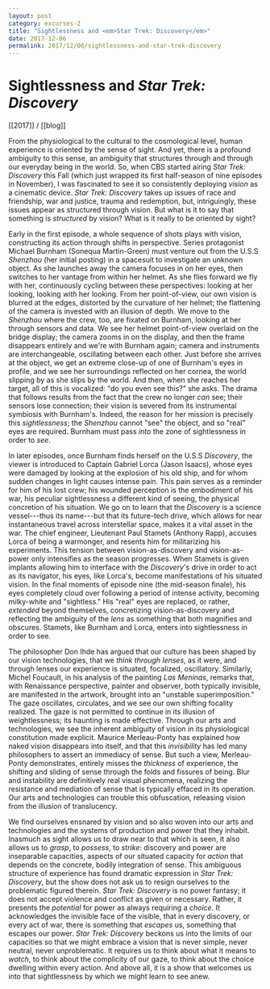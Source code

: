 ```yaml
---
layout: post
category: excurses-2
title: "Sightlessness and <em>Star Trek: Discovery</em>"
date: 2017-12-06
permalink: 2017/12/06/sightlessness-and-star-trek-discovery
---
```


# Sightlessness and *Star Trek: Discovery*

[[2017]] / [[blog]]

From the physiological to the cultural to the cosmological level, human experience is oriented by the sense of sight. And yet, there is a profound ambiguity to this sense, an ambiguity that structures through and through our everyday being in the world. So, when CBS started airing *Star Trek: Discovery* this Fall (which just wrapped its first half-season of nine episodes in November), I was fascinated to see it so consistently deploying *vision* as a cinematic device. *Star Trek: Discovery* takes up issues of race and friendship, war and justice, trauma and redemption, but, intriguingly, these issues appear as structured through vision. But what is it to say that something is *structured* by vision? What is it really to be oriented by sight?

Early in the first episode, a whole sequence of shots plays with vision, constructing its action through shifts in perspective. Series protagonist Michael Burnham (Sonequa Martin-Green) must venture out from the U.S.S *Shenzhou* (her initial posting) in a spacesuit to investigate an unknown object. As she launches away the camera focuses in on her eyes, then switches to her vantage from within her helmet. As she flies forward we fly with her, continuously cycling between these perspectives: looking at her looking, looking *with* her looking. From her point-of-view, our own vision is blurred at the edges, distorted by the curvature of her helmet; the flattening of the camera is invested with an illusion of depth. We move to the *Shenzhou* where the crew, too, are fixated on Burnham, looking at her through sensors and data. We see her helmet point-of-view overlaid on the bridge display; the camera zooms in on the display, and then the frame disappears entirely and we're with Burnham again; camera and instruments are interchangeable, oscillating between each other. Just before she arrives at the object, we get an extreme close-up of one of Burnham's eyes in profile, and we see her surroundings reflected on her cornea, the world slipping by as she slips by the world. And then, when she reaches her target, all of this is vocalized: "do you even see this?" she asks. The drama that follows results from the fact that the crew no longer *can* see; their sensors lose connection; their vision is severed from its instrumental symbiosis with Burnham's. Indeed, the reason for her mission is precisely this *sightlessness*; the *Shenzhou* cannot "see" the object, and so "real" eyes are required. Burnham must pass *into* the zone of sightlessness in order to *see*.

In later episodes, once Burnham finds herself on the U.S.S *Discovery*, the viewer is introduced to Captain Gabriel Lorca (Jason Isaacs), whose eyes were damaged by looking at the explosion of his old ship, and for whom sudden changes in light causes intense pain. This pain serves as a reminder for him of his lost crew; his wounded perception is the embodiment of his war, his peculiar sightlessness a different kind of seeing, the physical concretion of his situation. We go on to learn that the *Discovery* is a science vessel---thus its name---but that its future-tech drive, which allows for near instantaneous travel across interstellar space, makes it a vital asset in the war. The chief engineer, Lieutenant Paul Stamets (Anthony Rapp), accuses Lorca of being a warmonger, and resents him for militarizing his experiments. This tension between vision-as-discovery and vision-as-power only intensifies as the season progresses. When Stamets is given implants allowing him to interface with the *Discovery*'s drive in order to act as its navigator, his eyes, like Lorca's, become manifestations of his situated vision. In the final moments of episode nine (the mid-season finale), his eyes completely cloud over following a period of intense activity, becoming milky-white and "sightless." His "real" eyes are replaced, or rather, *extended* beyond themselves, concretizing vision-as-discovery and reflecting the ambiguity of the *lens* as something that both magnifies and obscures. Stamets, like Burnham and Lorca, enters into sightlessness in order to see.

The philosopher Don Ihde has argued that our culture has been shaped by our vision technologies, that we *think through lenses*, as it were, and through lenses our experience is situated, focalized, oscillatory. Similarly, Michel Foucault, in his analysis of the painting *Las Meninas*, remarks that, with Renaissance perspective, painter and observer, both typically invisible, are manifested in the artwork, brought into an "unstable superimposition." The gaze oscillates, circulates, and we see our own shifting focality realized. The gaze is not permitted to continue in its illusion of weightlessness; its haunting is made effective. Through our arts and technologies, we see the inherent ambiguity of vision in its physiological constitution made explicit. Maurice Merleau-Ponty has explained how naked vision disappears into itself, and that this *invisibility* has led many philosophers to assert an immediacy of sense. But such a view, Merleau-Ponty demonstrates, entirely misses the *thickness* of experience, the shifting and sliding of sense through the folds and fissures of being. Blur and instability are definitively real visual phenomena, realizing the resistance and mediation of sense that is typically effaced in its operation. Our arts and technologies can trouble this obfuscation, releasing vision from the illusion of translucency.

We find ourselves ensnared by vision and so also woven into our arts and technologies and the systems of production and power that they inhabit. Inasmuch as sight allows us to draw near to that which is seen, it also allows us to *grasp*, to *possess*, to *strike*: discovery and power are inseparable capacities, aspects of our situated capacity for *action* that depends on the concrete, bodily integration of sense. This ambiguous structure of experience has found dramatic expression in *Star Trek: Discovery*, but the show does not ask us to resign ourselves to the problematic figured therein. *Star Trek: Discovery* is no power fantasy; it does not accept violence and conflict as given or necessary. Rather, it presents the *potential* for power as always requiring a *choice*. It acknowledges the invisible face of the visible, that in every discovery, or every act of war, there is something that *escapes* us, something that escapes our power. *Star Trek: Discovery* beckons us into the limits of our capacities so that we might embrace a vision that is never simple, never neutral, never unproblematic. It requires us to think about what it means to *watch*, to think about the complicity of our gaze, to think about the choice dwelling within every action. And above all, it is a show that welcomes us into that sightlessness by which we might learn to see anew.
